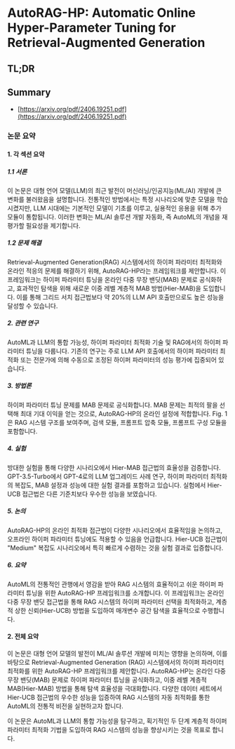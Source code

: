 # AutoRAG-HP: Automatic Online Hyper-Parameter Tuning for Retrieval-Augmented Generation
## TL;DR
## Summary
- [https://arxiv.org/pdf/2406.19251.pdf](https://arxiv.org/pdf/2406.19251.pdf)

### 논문 요약

#### 1. 각 섹션 요약

##### 1.1 서론
이 논문은 대형 언어 모델(LLM)의 최근 발전이 머신러닝/인공지능(ML/AI) 개발에 큰 변화를 불러왔음을 설명합니다. 전통적인 방법에서는 특정 시나리오에 맞춘 모델을 학습시켰지만, LLM 시대에는 기본적인 모델이 기초를 이루고, 실용적인 응용을 위해 추가 모듈이 통합됩니다. 이러한 변화는 ML/AI 솔루션 개발 자동화, 즉 AutoML의 개념을 재평가할 필요성을 제기합니다.

##### 1.2 문제 해결
Retrieval-Augmented Generation(RAG) 시스템에서의 하이퍼 파라미터 최적화와 온라인 적응의 문제를 해결하기 위해, AutoRAG-HP라는 프레임워크를 제안합니다. 이 프레임워크는 하이퍼 파라미터 튜닝을 온라인 다중 무장 밴딧(MAB) 문제로 공식화하고, 효과적인 탐색을 위해 새로운 이중 레벨 계층적 MAB 방법(Hier-MAB)을 도입합니다. 이를 통해 그리드 서치 접근법보다 약 20%의 LLM API 호출만으로도 높은 성능을 달성할 수 있습니다.

##### 2. 관련 연구
AutoML과 LLM의 통합 가능성, 하이퍼 파라미터 최적화 기술 및 RAG에서의 하이퍼 파라미터 튜닝을 다룹니다. 기존의 연구는 주로 LLM API 호출에서의 하이퍼 파라미터 최적화 또는 전문가에 의해 수동으로 조정된 하이퍼 파라미터의 성능 평가에 집중되어 있습니다.

##### 3. 방법론
하이퍼 파라미터 튜닝 문제를 MAB 문제로 공식화합니다. MAB 문제는 최적의 팔을 선택해 최대 기대 이익을 얻는 것으로, AutoRAG-HP의 온라인 설정에 적합합니다. Fig. 1은 RAG 시스템 구조를 보여주며, 검색 모듈, 프롬프트 압축 모듈, 프롬프트 구성 모듈을 포함합니다.

##### 4. 실험
방대한 실험을 통해 다양한 시나리오에서 Hier-MAB 접근법의 효율성을 검증합니다. GPT-3.5-Turbo에서 GPT-4로의 LLM 업그레이드 사례 연구, 하이퍼 파라미터 최적화의 복잡도, MAB 설정과 성능에 대한 실험 결과를 포함하고 있습니다. 실험에서 Hier-UCB 접근법은 다른 기준치보다 우수한 성능을 보였습니다.

##### 5. 논의
AutoRAG-HP의 온라인 최적화 접근법이 다양한 시나리오에서 효율적임을 논의하고, 오프라인 하이퍼 파라미터 튜닝에도 적용할 수 있음을 언급합니다. Hier-UCB 접근법이 "Medium" 복잡도 시나리오에서 특히 빠르게 수렴하는 것을 실험 결과로 입증합니다.

##### 6. 요약
AutoML의 전통적인 관행에서 영감을 받아 RAG 시스템의 효율적이고 쉬운 하이퍼 파라미터 튜닝을 위한 AutoRAG-HP 프레임워크를 소개합니다. 이 프레임워크는 온라인 다중 무장 밴딧 접근법을 통해 RAG 시스템의 하이퍼 파라미터 선택을 최적화하고, 계층적 상한 신뢰(Hier-UCB) 방법을 도입하여 매개변수 공간 탐색을 효율적으로 수행합니다.

#### 2. 전체 요약
이 논문은 대형 언어 모델의 발전이 ML/AI 솔루션 개발에 미치는 영향을 논의하며, 이를 바탕으로 Retrieval-Augmented Generation (RAG) 시스템에서의 하이퍼 파라미터 최적화를 위한 AutoRAG-HP 프레임워크를 제안합니다. AutoRAG-HP는 온라인 다중 무장 밴딧(MAB) 문제로 하이퍼 파라미터 튜닝을 공식화하고, 이중 레벨 계층적 MAB(Hier-MAB) 방법을 통해 탐색 효율성을 극대화합니다. 다양한 데이터 세트에서 Hier-UCB 접근법의 우수한 성능을 입증하여 RAG 시스템의 자동 최적화를 통한 AutoML의 전통적 비전을 실현하고자 합니다. 

이 논문은 AutoML과 LLM의 통합 가능성을 탐구하고, 획기적인 두 단계 계층적 하이퍼 파라미터 최적화 기법을 도입하여 RAG 시스템의 성능을 향상시키는 것을 목표로 합니다.
